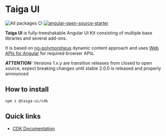 # Taiga UI

![All packages CI](https://github.com/TinkoffCreditSystems/taiga-ui/workflows/Build%20all%20packages%20of%20Taiga%20UI/badge.svg?branch=main)
[![angular-open-source-starter](https://img.shields.io/badge/made%20with-angular--open--source--starter-d81676?logo=angular)](https://github.com/TinkoffCreditSystems/angular-open-source-starter)

**Taiga UI** is fully-treeshakable Angular UI Kit consisting of multiple base libraries and several add-ons.

It is based on [ng-polymorpheus](https://github.com/TinkoffCreditSystems/ng-polymorpheus) dynamic content approach and uses [Web APIs for Angular](https://github.com/ng-web-apis) for required browser APIs.

***ATTENTION:*** Versions 1.x.y are transition releases from closed to open source, expect breaking changes until stable 2.0.0 is released and properly announced

## How to install

```
npm i @taiga-ui/cdk
```

## Quick links

-   [CDK Documentation](https://github.com/TinkoffCreditSystems/taiga-ui/wiki/CDK)
